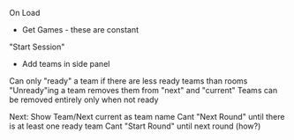 On Load
 - Get Games - these are constant

"Start Session"
 - Add teams in side panel

Can only "ready" a team if there are less ready teams than rooms
"Unready"ing a team removes them from "next" and "current"
Teams can be removed entirely only when not ready

Next:
Show Team/Next current as team name
Cant "Next Round" until there is at least one ready team
Cant "Start Round" until next round (how?)